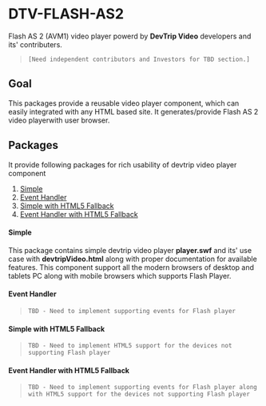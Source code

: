 # DTV-FLASH-AS2 

Flash AS 2 (AVM1) video player powerd by **DevTrip Video** developers and its' contributers.

>`[Need independent contributors and Investors for TBD section.]`

## Goal

This packages provide a reusable video player component, which can easily integrated with any HTML based site. It generates/provide Flash AS 2 video playerwith user browser.

## Packages 

It provide following packages for rich usability of devtrip video player component

1. [Simple](#simple)
2. [Event Handler](#event-handler)
3. [Simple with HTML5 Fallback](#simple-with-html5-Fallback)
4. [Event Handler with HTML5 Fallback](#event-handler-with-html5-fallback)


#### Simple

This package contains simple devtrip video player **player.swf** and its' use case with **devtripVideo.html** along with proper documentation for available features. This component support all the modern browsers of desktop and tablets PC along with mobile browsers which supports Flash Player.

#### Event Handler

>`TBD - Need to implement supporting events for Flash player`

#### Simple with HTML5 Fallback

>`TBD - Need to implement HTML5 support for the devices not supporting Flash player`

#### Event Handler with HTML5 Fallback

>`TBD - Need to implement supporting events for Flash player along with HTML5 support for the devices not supporting Flash player`
